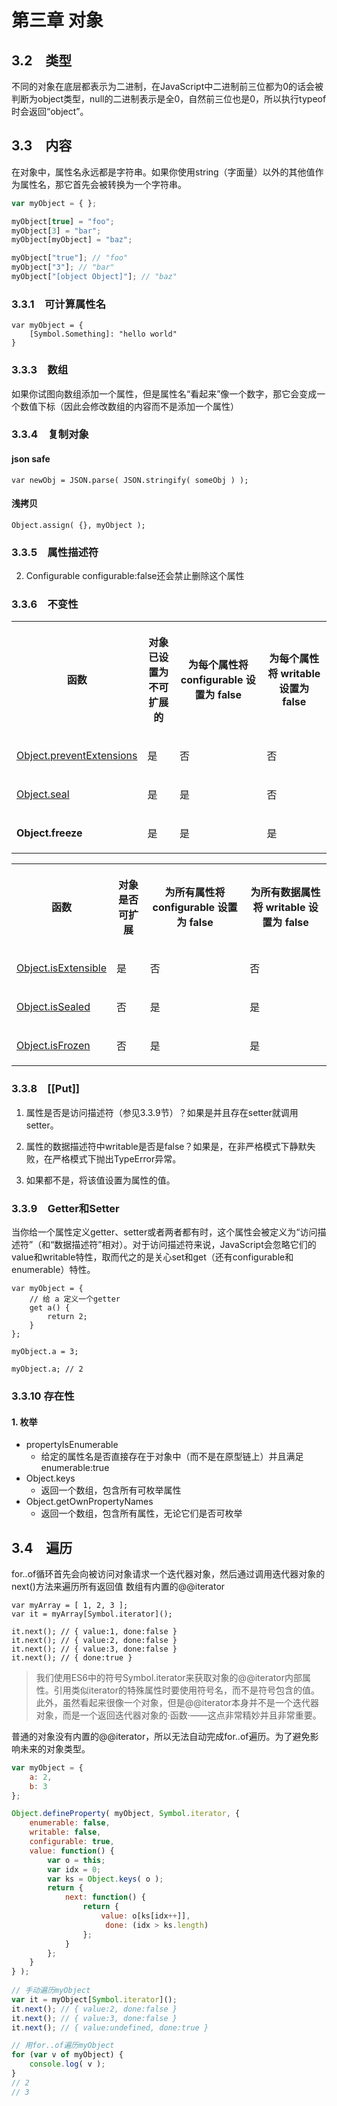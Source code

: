 # 第三章 对象
## 3.2　类型
不同的对象在底层都表示为二进制，在JavaScript中二进制前三位都为0的话会被判断为object类型，null的二进制表示是全0，自然前三位也是0，所以执行typeof时会返回“object”。

## 3.3　内容
在对象中，属性名永远都是字符串。如果你使用string（字面量）以外的其他值作为属性名，那它首先会被转换为一个字符串。

```js
var myObject = { };

myObject[true] = "foo"; 
myObject[3] = "bar"; 
myObject[myObject] = "baz";

myObject["true"]; // "foo" 
myObject["3"]; // "bar" 
myObject["[object Object]"]; // "baz"
```

### 3.3.1　可计算属性名
```
var myObject = {
    [Symbol.Something]: "hello world"
}
```

### 3.3.3　数组
如果你试图向数组添加一个属性，但是属性名“看起来”像一个数字，那它会变成一个数值下标（因此会修改数组的内容而不是添加一个属性）

### 3.3.4　复制对象
#### json safe 
```
var newObj = JSON.parse( JSON.stringify( someObj ) );
```
#### 浅拷贝
```
Object.assign( {}, myObject );
```

### 3.3.5　属性描述符
2. Configurable
configurable:false还会禁止删除这个属性

### 3.3.6　不变性

<div class="contentTableWrapper"><table responsive="true" summary="table"><tbody><tr responsive="true"><th scope="col"><p><span id="mt17" class="sentence" data-guid="c1c425268e68385d1ab5074c17a94f14" data-source="Function" xml:space="preserve"><sentencetext xmlns="http://www.w3.org/1999/xhtml">函数</sentencetext></span></p></th><th scope="col"><p><span id="mt18" class="sentence" data-guid="969e3db3597a925112adbefd4d2d3137" data-source="Object is made non-extensible" xml:space="preserve"><sentencetext xmlns="http://www.w3.org/1999/xhtml">对象已设置为不可扩展的</sentencetext></span></p></th><th scope="col"><p><span id="mt19" class="sentence" data-guid="7dfdd1a1a538b21d7850d9e45a673c5d" data-source="<strong>configurable</strong> is set to <strong>false</strong> for each property" xml:space="preserve"><sentencetext xmlns="http://www.w3.org/1999/xhtml">为每个属性将 <strong xmlns="http://www.w3.org/1999/xhtml">configurable</strong> 设置为 <strong xmlns="http://www.w3.org/1999/xhtml">false</strong></sentencetext></span></p></th><th scope="col"><p><span id="mt20" class="sentence" data-guid="d0905cccfb4159270410f69f5b273c0d" data-source="<strong>writable</strong> is set to <strong>false</strong> for each property" xml:space="preserve"><sentencetext xmlns="http://www.w3.org/1999/xhtml">为每个属性将 <strong xmlns="http://www.w3.org/1999/xhtml">writable</strong> 设置为 <strong xmlns="http://www.w3.org/1999/xhtml">false</strong></sentencetext></span></p></th></tr><tr><td data-th="函数"><p><a href="https://msdn.microsoft.com/zh-cn/library/ff806191(v=vs.94).aspx">Object.preventExtensions</a></p></td><td data-th="对象已设置为不可扩展的"><p><span id="mt22" class="sentence" data-guid="a6105c0a611b41b08f1209506350279e" data-source="Yes" xml:space="preserve"><sentencetext xmlns="http://www.w3.org/1999/xhtml">是</sentencetext></span></p></td><td data-th="为每个属性将 configurable 设置为 false"><p><span id="mt23" class="sentence" data-guid="7fa3b767c460b54a2be4d49030b349c7" data-source="No" xml:space="preserve"><sentencetext xmlns="http://www.w3.org/1999/xhtml">否</sentencetext></span></p></td><td data-th="为每个属性将 writable 设置为 false"><p><span id="mt24" class="sentence" data-guid="7fa3b767c460b54a2be4d49030b349c7" data-source="No" xml:space="preserve"><sentencetext xmlns="http://www.w3.org/1999/xhtml">否</sentencetext></span></p></td></tr><tr><td data-th="函数"><p><a href="https://msdn.microsoft.com/zh-cn/library/ff806192(v=vs.94).aspx">Object.seal</a></p></td><td data-th="对象已设置为不可扩展的"><p><span id="mt26" class="sentence" data-guid="a6105c0a611b41b08f1209506350279e" data-source="Yes" xml:space="preserve"><sentencetext xmlns="http://www.w3.org/1999/xhtml">是</sentencetext></span></p></td><td data-th="为每个属性将 configurable 设置为 false"><p><span id="mt27" class="sentence" data-guid="a6105c0a611b41b08f1209506350279e" data-source="Yes" xml:space="preserve"><sentencetext xmlns="http://www.w3.org/1999/xhtml">是</sentencetext></span></p></td><td data-th="为每个属性将 writable 设置为 false"><p><span id="mt28" class="sentence" data-guid="7fa3b767c460b54a2be4d49030b349c7" data-source="No" xml:space="preserve"><sentencetext xmlns="http://www.w3.org/1999/xhtml">否</sentencetext></span></p></td></tr><tr><td data-th="函数"><p><strong><span id="mt29" class="sentence" data-guid="8557a70f87c0add7b3334e158436fe7e" data-source="Object.freeze" xml:space="preserve"><sentencetext xmlns="http://www.w3.org/1999/xhtml">Object.freeze</sentencetext></span></strong></p></td><td data-th="对象已设置为不可扩展的"><p><span id="mt30" class="sentence" data-guid="a6105c0a611b41b08f1209506350279e" data-source="Yes" xml:space="preserve"><sentencetext xmlns="http://www.w3.org/1999/xhtml">是</sentencetext></span></p></td><td data-th="为每个属性将 configurable 设置为 false"><p><span id="mt31" class="sentence" data-guid="a6105c0a611b41b08f1209506350279e" data-source="Yes" xml:space="preserve"><sentencetext xmlns="http://www.w3.org/1999/xhtml">是</sentencetext></span></p></td><td data-th="为每个属性将 writable 设置为 false"><p><span id="mt32" class="sentence" data-guid="a6105c0a611b41b08f1209506350279e" data-source="Yes" xml:space="preserve"><sentencetext xmlns="http://www.w3.org/1999/xhtml">是</sentencetext></span></p></td></tr></tbody></table></div>

<div class="contentTableWrapper"><table responsive="true" summary="table"><tbody><tr responsive="true"><th scope="col"><p><span id="mt34" class="sentence" data-guid="c1c425268e68385d1ab5074c17a94f14" data-source="Function" xml:space="preserve"><sentencetext xmlns="http://www.w3.org/1999/xhtml">函数</sentencetext></span></p></th><th scope="col"><p><span id="mt35" class="sentence" data-guid="e10eff337d0306fff3f89b2109addc5f" data-source="Object is extensible?" xml:space="preserve"><sentencetext xmlns="http://www.w3.org/1999/xhtml">对象是否可扩展</sentencetext></span></p></th><th scope="col"><p><span id="mt36" class="sentence" data-guid="dd6fa77a61638021818b20c3c61728b5" data-source="<strong>configurable</strong> is <strong>false</strong> for all properties?" xml:space="preserve"><sentencetext xmlns="http://www.w3.org/1999/xhtml">为所有属性将 <strong xmlns="http://www.w3.org/1999/xhtml">configurable</strong> 设置为 <strong xmlns="http://www.w3.org/1999/xhtml">false</strong></sentencetext></span></p></th><th scope="col"><p><span id="mt37" class="sentence" data-guid="ebd3ae09204e047c23b689680bf0c4af" data-source="<strong>writable</strong> is <strong>false</strong> for all data properties?" xml:space="preserve"><sentencetext xmlns="http://www.w3.org/1999/xhtml">为所有数据属性将 <strong xmlns="http://www.w3.org/1999/xhtml">writable</strong> 设置为 <strong xmlns="http://www.w3.org/1999/xhtml">false</strong></sentencetext></span></p></th></tr><tr><td data-th="函数"><p><a href="https://msdn.microsoft.com/zh-cn/library/ff806188(v=vs.94).aspx">Object.isExtensible</a></p></td><td data-th="对象是否可扩展"><p><span id="mt39" class="sentence" data-guid="a6105c0a611b41b08f1209506350279e" data-source="Yes" xml:space="preserve"><sentencetext xmlns="http://www.w3.org/1999/xhtml">是</sentencetext></span></p></td><td data-th="为所有属性将 configurable 设置为 false"><p><span id="mt40" class="sentence" data-guid="7fa3b767c460b54a2be4d49030b349c7" data-source="No" xml:space="preserve"><sentencetext xmlns="http://www.w3.org/1999/xhtml">否</sentencetext></span></p></td><td data-th="为所有数据属性将 writable 设置为 false"><p><span id="mt41" class="sentence" data-guid="7fa3b767c460b54a2be4d49030b349c7" data-source="No" xml:space="preserve"><sentencetext xmlns="http://www.w3.org/1999/xhtml">否</sentencetext></span></p></td></tr><tr><td data-th="函数"><p><a href="https://msdn.microsoft.com/zh-cn/library/ff806189(v=vs.94).aspx">Object.isSealed</a></p></td><td data-th="对象是否可扩展"><p><span id="mt43" class="sentence" data-guid="7fa3b767c460b54a2be4d49030b349c7" data-source="No" xml:space="preserve"><sentencetext xmlns="http://www.w3.org/1999/xhtml">否</sentencetext></span></p></td><td data-th="为所有属性将 configurable 设置为 false"><p><span id="mt44" class="sentence" data-guid="a6105c0a611b41b08f1209506350279e" data-source="Yes" xml:space="preserve"><sentencetext xmlns="http://www.w3.org/1999/xhtml">是</sentencetext></span></p></td><td data-th="为所有数据属性将 writable 设置为 false"><p><span id="mt45" class="sentence" data-guid="a6105c0a611b41b08f1209506350279e" data-source="Yes" xml:space="preserve"><sentencetext xmlns="http://www.w3.org/1999/xhtml">是</sentencetext></span></p></td></tr><tr><td data-th="函数"><p><a href="https://msdn.microsoft.com/zh-cn/library/ff806185(v=vs.94).aspx">Object.isFrozen</a></p></td><td data-th="对象是否可扩展"><p><span id="mt47" class="sentence" data-guid="7fa3b767c460b54a2be4d49030b349c7" data-source="No" xml:space="preserve"><sentencetext xmlns="http://www.w3.org/1999/xhtml">否</sentencetext></span></p></td><td data-th="为所有属性将 configurable 设置为 false"><p><span id="mt48" class="sentence" data-guid="a6105c0a611b41b08f1209506350279e" data-source="Yes" xml:space="preserve"><sentencetext xmlns="http://www.w3.org/1999/xhtml">是</sentencetext></span></p></td><td data-th="为所有数据属性将 writable 设置为 false"><p><span id="mt49" class="sentence" data-guid="a6105c0a611b41b08f1209506350279e" data-source="Yes" xml:space="preserve"><sentencetext xmlns="http://www.w3.org/1999/xhtml">是</sentencetext></span></p></td></tr></tbody></table></div>

### 3.3.8　[[Put]]
1. 属性是否是访问描述符（参见3.3.9节）？如果是并且存在setter就调用setter。

2. 属性的数据描述符中writable是否是false？如果是，在非严格模式下静默失败，在严格模式下抛出TypeError异常。

3. 如果都不是，将该值设置为属性的值。

### 3.3.9　Getter和Setter
当你给一个属性定义getter、setter或者两者都有时，这个属性会被定义为“访问描述符”（和“数据描述符”相对）。对于访问描述符来说，JavaScript会忽略它们的value和writable特性，取而代之的是关心set和get（还有configurable和enumerable）特性。
```
var myObject = {
    // 给 a 定义一个getter
    get a() {
        return 2; 
    }
};

myObject.a = 3;

myObject.a; // 2
```

### 3.3.10 存在性
#### 1. 枚举
 - propertyIsEnumerable
	 - 给定的属性名是否直接存在于对象中（而不是在原型链上）并且满足enumerable:true
 - Object.keys
	 - 返回一个数组，包含所有可枚举属性
 - Object.getOwnPropertyNames
	 - 返回一个数组，包含所有属性，无论它们是否可枚举

## 3.4　遍历
for..of循环首先会向被访问对象请求一个迭代器对象，然后通过调用迭代器对象的next()方法来遍历所有返回值
数组有内置的@@iterator
```
var myArray = [ 1, 2, 3 ];
var it = myArray[Symbol.iterator]();

it.next(); // { value:1, done:false }
it.next(); // { value:2, done:false }
it.next(); // { value:3, done:false }
it.next(); // { done:true }
```
>我们使用ES6中的符号Symbol.iterator来获取对象的@@iterator内部属性。引用类似iterator的特殊属性时要使用符号名，而不是符号包含的值。此外，虽然看起来很像一个对象，但是@@iterator本身并不是一个迭代器对象，而是一个返回迭代器对象的·函数·——这点非常精妙并且非常重要。

普通的对象没有内置的@@iterator，所以无法自动完成for..of遍历。为了避免影响未来的对象类型。
```js
var myObject = { 
    a: 2,
    b: 3 
};

Object.defineProperty( myObject, Symbol.iterator, { 
    enumerable: false,
    writable: false,
    configurable: true,
    value: function() { 
        var o = this;
        var idx = 0;
        var ks = Object.keys( o ); 
        return {
            next: function() {
                return {
                    value: o[ks[idx++]], 
					 done: (idx > ks.length)
                }; 
            }
        }; 
    }
} );
					
// 手动遍历myObject
var it = myObject[Symbol.iterator](); 
it.next(); // { value:2, done:false }
it.next(); // { value:3, done:false }
it.next(); // { value:undefined, done:true }

// 用for..of遍历myObject
for (var v of myObject) { 
    console.log( v );
}
// 2
// 3

```